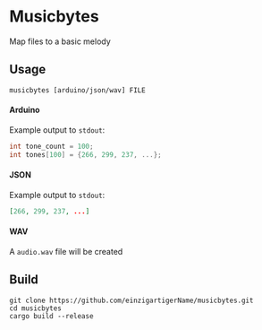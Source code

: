 # Musicbytes
Map files to a basic melody

## Usage
```shell
musicbytes [arduino/json/wav] FILE
```
#### Arduino
Example output to `stdout`:
```c
int tone_count = 100;
int tones[100] = {266, 299, 237, ...};
```

#### JSON
Example output to `stdout`:
```json
[266, 299, 237, ...]
```

#### WAV
A `audio.wav` file will be created

## Build
```shell
git clone https://github.com/einzigartigerName/musicbytes.git
cd musicbytes
cargo build --release
```

